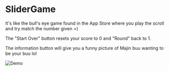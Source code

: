 # SliderGame
It's like the bull's eye game found in the App Store where you play the scroll and try match the number given =)

The "Start Over" button resets your score to 0 and "Round" back to 1.

The information button will give you a funny picture of Majin buu wanting to be your buu lol
<br />

![Demo](https://user-images.githubusercontent.com/16315708/37637187-b07a79be-2bdc-11e8-91f1-ba3d497d167a.gif)
